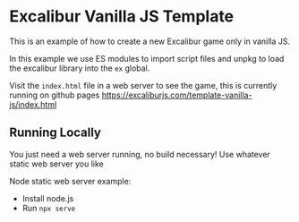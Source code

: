 # Excalibur Vanilla JS Template

This is an example of how to create a new Excalibur game only in vanilla JS.

In this example we use ES modules to import script files and unpkg to load the excalibur library into the `ex` global.

Visit the `index.html` file in a web server to see the game, this is currently running on github pages https://excaliburjs.com/template-vanilla-js/index.html

## Running Locally

You just need a web server running, no build necessary! Use whatever static web server you like

Node static web server example:

* Install node.js 
* Run `npx serve`
